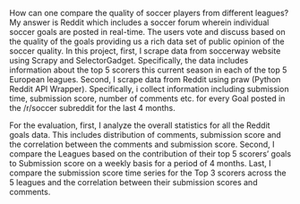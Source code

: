 How can one compare the quality of soccer players from different leagues? My answer is Reddit which includes a soccer forum wherein individual soccer goals are posted in real-time. The users vote and discuss based on the quality of the goals providing us a rich data set of public opinion of the soccer quality. In this project, first, I scrape data from soccerway website using Scrapy and SelectorGadget. Specifically, the data includes information about the top 5 scorers this current season in each of the top 5 European leagues. Second, I scrape data from Reddit using praw (Python Reddit API Wrapper). Specifically, i collect information including submission time, submission score, number of comments etc. for every Goal posted in the /r/soccer subreddit for the last 4 months.

For the evaluation, first, I analyze the overall statistics for all the Reddit goals data. This includes distribution of comments, submission score and the correlation between the comments and submission score. Second, I compare the Leagues based on the contribution of their top 5 scorers’  goals to Submission score on a weekly basis for a period of 4 months. Last, I compare the submission score time series for the Top 3 scorers across the 5 leagues and the correlation between their submission scores and comments.

